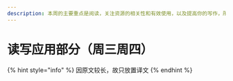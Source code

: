 ```yaml
---
description: 本周的主要重点是阅读，关注资源的相关性和有效使用，以及提高你的写作，所有这些都将成为你最终评估的一部分。
---
```


# 读写应用部分（周三周四）

{% hint style="info" %}
因原文较长，故只放置译文
{% endhint %}

